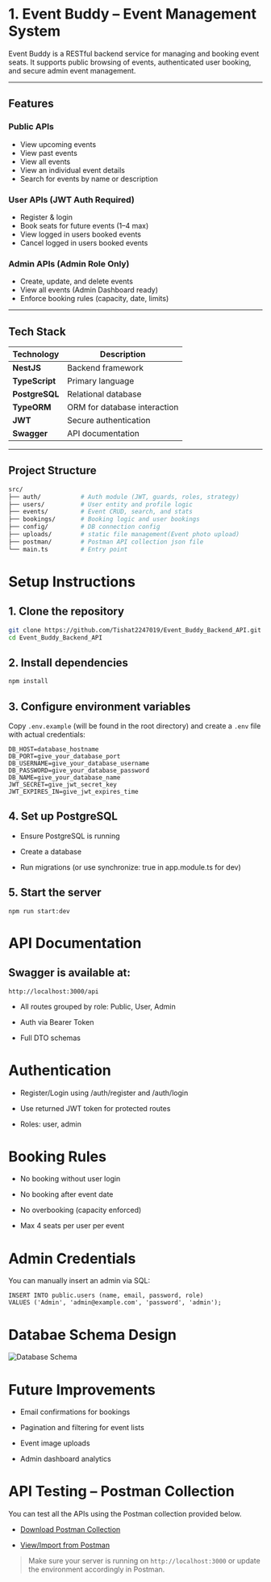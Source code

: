 # 1. Event Buddy – Event Management System

Event Buddy is a RESTful backend service for managing and booking event seats. It supports public browsing of events, authenticated user booking, and secure admin event management.

---

## Features

### Public APIs

- View upcoming events
- View past events
- View all events
- View an individual event details
- Search for events by name or description

### User APIs (JWT Auth Required)

- Register & login
- Book seats for future events (1–4 max)
- View logged in users booked events
- Cancel logged in users booked events

### Admin APIs (Admin Role Only)

- Create, update, and delete events
- View all events (Admin Dashboard ready)
- Enforce booking rules (capacity, date, limits)

---

## Tech Stack

| Technology     | Description                  |
| -------------- | ---------------------------- |
| **NestJS**     | Backend framework            |
| **TypeScript** | Primary language             |
| **PostgreSQL** | Relational database          |
| **TypeORM**    | ORM for database interaction |
| **JWT**        | Secure authentication        |
| **Swagger**    | API documentation            |

---

## Project Structure

```bash
src/
├── auth/           # Auth module (JWT, guards, roles, strategy)
├── users/          # User entity and profile logic
├── events/         # Event CRUD, search, and stats
├── bookings/       # Booking logic and user bookings
├── config/         # DB connection config
├── uploads/        # static file management(Event photo upload)
├── postman/        # Postman API collection json file
└── main.ts         # Entry point
```

# Setup Instructions

## 1. Clone the repository

```bash
git clone https://github.com/Tishat2247019/Event_Buddy_Backend_API.git
cd Event_Buddy_Backend_API
```

## 2. Install dependencies

```bash
npm install
```

## 3. Configure environment variables

Copy `.env.example` (will be found in the root directory) and create a `.env` file with actual credentials:

```
DB_HOST=database_hostname
DB_PORT=give_your_database_port
DB_USERNAME=give_your_database_username
DB_PASSWORD=give_your_database_password
DB_NAME=give_your_database_name
JWT_SECRET=give_jwt_secret_key
JWT_EXPIRES_IN=give_jwt_expires_time
```

## 4. Set up PostgreSQL

- Ensure PostgreSQL is running

- Create a database

- Run migrations (or use synchronize: true in app.module.ts for dev)

## 5. Start the server

```
npm run start:dev
```

# API Documentation

## Swagger is available at:

```
http://localhost:3000/api
```

- All routes grouped by role: Public, User, Admin

- Auth via Bearer Token

- Full DTO schemas

# Authentication

- Register/Login using /auth/register and /auth/login

- Use returned JWT token for protected routes

- Roles: user, admin

# Booking Rules

- No booking without user login

- No booking after event date

- No overbooking (capacity enforced)

- Max 4 seats per user per event

# Admin Credentials

You can manually insert an admin via SQL:

```
INSERT INTO public.users (name, email, password, role)
VALUES ('Admin', 'admin@example.com', 'password', 'admin');
```

# Databae Schema Design

![Database Schema](https://github.com/user-attachments/assets/ba25dc72-ef59-4c47-bddf-90f087500926)

# Future Improvements

- Email confirmations for bookings

- Pagination and filtering for event lists

- Event image uploads

- Admin dashboard analytics

# API Testing – Postman Collection

You can test all the APIs using the Postman collection provided below.

- [Download Postman Collection](./postman/Event%20Buddy.postman_collection.json)

- [View/Import from Postman](https://tishat.postman.co/workspace/Nest-Js-Practice~82e9a7d0-56fa-4427-8587-d76b560b9979/collection/37708609-0e99d33c-871e-412a-bdae-b875144a76e3?action=share&creator=37708609)

> Make sure your server is running on `http://localhost:3000` or update the environment accordingly in Postman.
